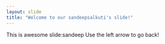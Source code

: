 ```yaml
---
layout: slide
title: "Welcome to our sandeepsalkuti's slide!"
---
```


This is awesome slide:sandeep
Use the left arrow to go back!
